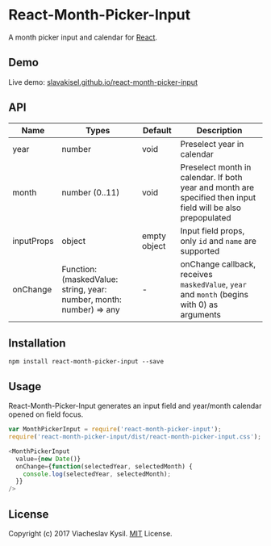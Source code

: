 React-Month-Picker-Input
====================

A month picker input and calendar for [React](http://facebook.github.io/react/index.html).

## Demo

Live demo: [slavakisel.github.io/react-month-picker-input](https://slavakisel.github.io/react-month-picker-input/)

## API

| Name | Types | Default | Description |
|---|---|---|---|
| year | number | void | Preselect year in calendar |
| month | number (0..11) | void | Preselect month in calendar. If both year and month are specified then input field will be also prepopulated |
| inputProps | object | empty object | Input field props, only `id` and `name` are supported |
| onChange | Function: (maskedValue: string, year: number, month: number) => any | - | onChange callback, receives `maskedValue`, `year` and `month` (begins with 0) as arguments |

## Installation

```
npm install react-month-picker-input --save
```

## Usage

React-Month-Picker-Input generates an input field and year/month calendar opened on field focus.

```js
var MonthPickerInput = require('react-month-picker-input');
require('react-month-picker-input/dist/react-month-picker-input.css');

<MonthPickerInput
  value={new Date()}
  onChange={function(selectedYear, selectedMonth) {
    console.log(selectedYear, selectedMonth);
  }}
/>
```

## License

Copyright (c) 2017 Viacheslav Kysil. [MIT](LICENSE) License.
